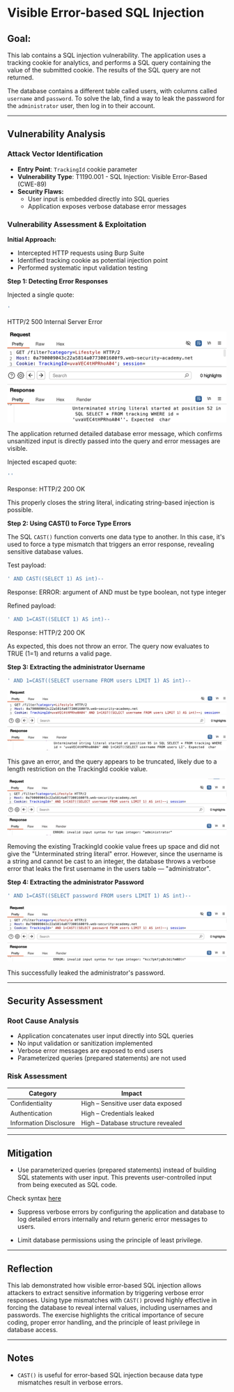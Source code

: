 # Visible Error-based SQL Injection

## Goal:
This lab contains a SQL injection vulnerability. The application uses a tracking cookie for analytics, and performs a SQL query containing the value of the submitted cookie. The results of the SQL query are not returned. 

The database contains a different table called users, with columns called `username` and `password`. To solve the lab, find a way to leak the password for the `administrator` user, then log in to their account.

---

## Vulnerability Analysis

### Attack Vector Identification
- **Entry Point**: `TrackingId` cookie parameter
- **Vulnerability Type**: T1190.001 - SQL Injection: Visible Error-Based (CWE-89)
- **Security Flaws:**
    - User input is embedded directly into SQL queries
    - Application exposes verbose database error messages

### Vulnerability Assessment & Exploitation

**Initial Approach:**
- Intercepted HTTP requests using Burp Suite
- Identified tracking cookie as potential injection point
- Performed systematic input validation testing

**Step 1: Detecting Error Responses**

Injected a single quote:
```sql
'
```
HTTP/2 500 Internal Server Error

![burpsuite response](./misc-images/11-1.png)

The application returned detailed database error message, which confirms unsanitized input is directly passed into the query and error messages are visible.

Injected escaped quote:
```sql
''
```
Response: HTTP/2 200 OK

This properly closes the string literal, indicating string-based injection is possible.

**Step 2: Using CAST() to Force Type Errors**

The SQL `CAST()` function converts one data type to another. In this case, it's used to force a type mismatch that triggers an error response, revealing sensitive database values.

Test payload:
```sql
' AND CAST((SELECT 1) AS int)--
```
Response: ERROR: argument of AND must be type boolean, not type integer

Refined payload:
```sql
' AND 1=CAST((SELECT 1) AS int)--
```
Response: HTTP/2 200 OK

As expected, this does not throw an error. The query now evaluates to TRUE (1=1) and returns a valid page.

**Step 3: Extracting the administrator Username**

```sql
' AND 1=CAST((SELECT username FROM users LIMIT 1) AS int)--
```

![burpsuite response](./misc-images/11-2.png)

This gave an error, and the query appears to be truncated, likely due to a length restriction on the TrackingId cookie value.

![burpsuite response](./misc-images/11-3.png)

Removing the existing TrackingId cookie value frees up space and did not give the "Unterminated string literal" error. However, since the username is a string and cannot be cast to an integer, the database throws a verbose error that leaks the first username in the users table — "administrator".

**Step 4: Extracting the administrator Password**

```sql
' AND 1=CAST((SELECT password FROM users LIMIT 1) AS int)--
```

![burpsuite response](./misc-images/11-4.png)

This successfully leaked the administrator's password.

---

## Security Assessment

### Root Cause Analysis
- Application concatenates user input directly into SQL queries
- No input validation or sanitization implemented
- Verbose error messages are exposed to end users
- Parameterized queries (prepared statements) are not used

### Risk Assessment
| Category | Impact |
|----------|--------|
| Confidentiality | High – Sensitive user data exposed |
| Authentication | High – Credentials leaked |
| Information Disclosure | High – Database structure revealed |

---

## Mitigation

- Use parameterized queries (prepared statements) instead of building SQL statements with user input. This prevents user-controlled input from being executed as SQL code.

Check syntax [here](/PortSwigger-web-security-academy/SQL-injection/09-blind-sqli-conditional-responses.md#mitigation)

- Suppress verbose errors by configuring the application and database to log detailed errors internally and return generic error messages to users.

- Limit database permissions using the principle of least privilege.

---

## Reflection

This lab demonstrated how visible error-based SQL injection allows attackers to extract sensitive information by triggering verbose error responses. Using type mismatches with `CAST()` proved highly effective in forcing the database to reveal internal values, including usernames and passwords. The exercise highlights the critical importance of secure coding, proper error handling, and the principle of least privilege in database access.

---

## Notes

- `CAST()` is useful for error-based SQL injection because data type mismatches result in verbose errors.